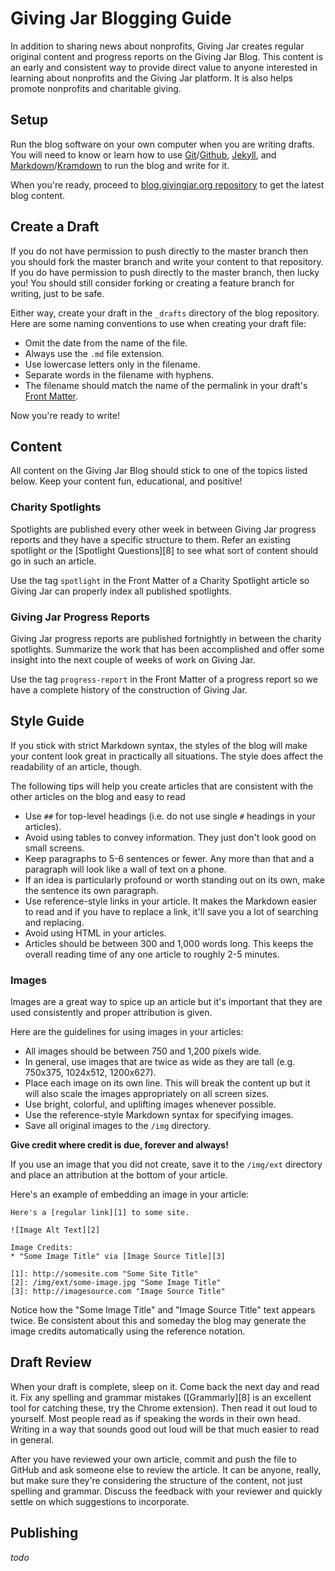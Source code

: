 # Giving Jar Blogging Guide

In addition to sharing news about nonprofits, Giving Jar creates regular original content and progress reports on the Giving Jar Blog. This content is an early and consistent way to provide direct value to anyone interested in learning about nonprofits and the Giving Jar platform. It is also helps promote nonprofits and charitable giving.

## Setup

Run the blog software on your own computer when you are writing drafts. You will need to know or learn how to use [Git][1]/[Github][2], [Jekyll][3], and [Markdown][4]/[Kramdown][5] to run the blog and write for it.

When you're ready, proceed to [blog.givingjar.org repository][6] to get the latest blog content.

## Create a Draft

If you do not have permission to push directly to the master branch then you should fork the master branch and write your content to that repository. If you do have permission to push directly to the master branch, then lucky you! You should still consider forking or creating a feature branch for writing, just to be safe.

Either way, create your draft in the `_drafts` directory of the blog repository. Here are some naming conventions to use when creating your draft file:

* Omit the date from the name of the file.
* Always use the `.md` file extension.
* Use lowercase letters only in the filename.
* Separate words in the filename with hyphens.
* The filename should match the name of the permalink in your draft's [Front Matter][7].

Now you're ready to write!

## Content

All content on the Giving Jar Blog should stick to one of the topics listed below. Keep your content fun, educational, and positive!

### Charity Spotlights

Spotlights are published every other week in between Giving Jar progress reports and they have a specific structure to them. Refer an existing spotlight or the [Spotlight Questions][8] to see what sort of content should go in such an article.

Use the tag `spotlight` in the Front Matter of a Charity Spotlight article so Giving Jar can properly index all published spotlights.

### Giving Jar Progress Reports

Giving Jar progress reports are published fortnightly in between the charity spotlights. Summarize the work that has been accomplished and offer some insight into the next couple of weeks of work on Giving Jar.

Use the tag `progress-report` in the Front Matter of a progress report so we have a complete history of the construction of Giving Jar.

## Style Guide

If you stick with strict Markdown syntax, the styles of the blog will make your content look great in practically all situations. The style does affect the readability of an article, though.

The following tips will help you create articles that are consistent with the other articles on the blog and easy to read

* Use `##` for top-level headings (i.e. do not use single `#` headings in your articles).
* Avoid using tables to convey information. They just don't look good on small screens.
* Keep paragraphs to 5-6 sentences or fewer. Any more than that and a paragraph will look like a wall of text on a phone.
* If an idea is particularly profound or worth standing out on its own, make the sentence its own paragraph.
* Use reference-style links in your article. It makes the Markdown easier to read and if you have to replace a link, it'll save you a lot of searching and replacing.
* Avoid using HTML in your articles.
* Articles should be between 300 and 1,000 words long. This keeps the overall reading time of any one article to roughly 2-5 minutes.

### Images

Images are a great way to spice up an article but it's important that they are used consistently and proper attribution is given.

Here are the guidelines for using images in your articles:

* All images should be between 750 and 1,200 pixels wide.
* In general, use images that are twice as wide as they are tall (e.g. 750x375, 1024x512, 1200x627).
* Place each image on its own line. This will break the content up but it will also scale the images appropriately on all screen sizes.
* Use bright, colorful, and uplifting images whenever possible.
* Use the reference-style Markdown syntax for specifying images.
* Save all original images to the `/img` directory.

**Give credit where credit is due, forever and always!**

If you use an image that you did not create, save it to the `/img/ext` directory and place an attribution at the bottom of your article.

Here's an example of embedding an image in your article:

    Here's a [regular link][1] to some site.

    ![Image Alt Text][2]

    Image Credits:
    * "Some Image Title" via [Image Source Title][3]

    [1]: http://somesite.com "Some Site Title"
    [2]: /img/ext/some-image.jpg "Some Image Title"
    [3]: http://imagesource.com "Image Source Title"

Notice how the "Some Image Title" and "Image Source Title" text appears twice. Be consistent about this and someday the blog may generate the image credits automatically using the reference notation.

## Draft Review

When your draft is complete, sleep on it. Come back the next day and read it. Fix any spelling and grammar mistakes ([Grammarly][8] is an excellent tool for catching these, try the Chrome extension). Then read it out loud to yourself. Most people read as if speaking the words in their own head. Writing in a way that sounds good out loud will be that much easier to read in general.

After you have reviewed your own article, commit and push the file to GitHub and ask someone else to review the article. It can be anyone, really, but make sure they're considering the structure of the content, not just spelling and grammar. Discuss the feedback with your reviewer and quickly settle on which suggestions to incorporate.

## Publishing

*todo*



[1]: http://www.git-scm.com/ "Git Version Control Software"
[2]: https://github.com/ "GitHub Project Management"
[3]: http://jekyllrb.com/ "Jekyll Blog Aware Site Generator"
[4]: http://daringfireball.net/projects/markdown/syntax "Markdown Syntax Guide"
[5]: http://kramdown.gettalong.org/syntax.html "Kramdown Syntax Guide"
[6]: https://github.com/technical-rex/blog.givingjar.org "blog.givingjar.org repository on GitHub"
[7]: http://jekyllrb.com/docs/frontmatter/ "Jekyll Front Matter"
